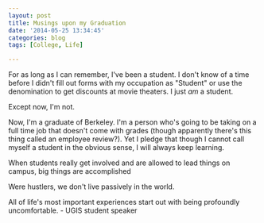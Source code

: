 ```yaml
---
layout: post
title: Musings upon my Graduation
date: '2014-05-25 13:34:45'
categories: blog
tags: [College, Life]

---
```


For as long as I can remember, I've been a student. I don't know of a time before I didn't fill out forms with my occupation as "Student" or use the denomination to get discounts at movie theaters. I just *am* a student.

Except now, I'm not.

Now, I'm a graduate of Berkeley. I'm a person who's going to be taking on a full time job that doesn't come with grades (though apparently there's this thing called an employee review?). Yet I pledge that though I cannot call myself a student in the obvious sense, I will always keep learning.

When students really get involved and are allowed to lead things on campus, big things are accomplished

Were hustlers, we don't live passively in the world.

All of life's most important experiences start out with being profoundly uncomfortable.  - UGIS student speaker